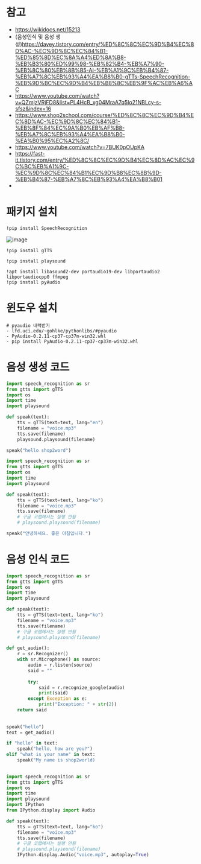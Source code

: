 # 참고
- https://wikidocs.net/15213
- (음성인식 및 음성 생성)https://davey.tistory.com/entry/%ED%8C%8C%EC%9D%B4%EC%8D%AC-%EC%9D%8C%EC%84%B1-%ED%85%8D%EC%8A%A4%ED%8A%B8-%EB%B3%80%ED%99%98-%EB%82%B4-%EB%A7%90-%EB%8C%80%EB%8B%B5-AI-%EB%A1%9C%EB%B4%87-%EB%A7%8C%EB%93%A4%EA%B8%B0-gTTs-SpeechRecognition-%EB%9D%BC%EC%9D%B4%EB%B8%8C%EB%9F%AC%EB%A6%AC
- https://www.youtube.com/watch?v=QZmjzVRjFD8&list=PL4HcB_xg04MraA7q5Io21NBLcy-s-sfsz&index=16
- https://www.shop2school.com/course/%ED%8C%8C%EC%9D%B4%EC%8D%AC-%EC%9D%8C%EC%84%B1-%EB%8F%84%EC%9A%B0%EB%AF%B8-%EB%A7%8C%EB%93%A4%EA%B8%B0-%EA%B0%95%EC%A2%8C/
- https://www.youtube.com/watch?v=7BUK0pOUpKA
- https://fast-it.tistory.com/entry/%ED%8C%8C%EC%9D%B4%EC%8D%AC%EC%9C%BC%EB%A1%9C-%EC%9D%8C%EC%84%B1%EC%9D%B8%EC%8B%9D-%EB%B4%87-%EB%A7%8C%EB%93%A4%EA%B8%B01
- 

# 패키지 설치
```
!pip install SpeechRecognition

```
![image](https://user-images.githubusercontent.com/102650331/172747415-a4148621-abb7-47e3-8d2d-4cca1ce9fc64.png)

```
!pip install gTTS

```

```
!pip install playsound

```

```
!apt install libasound2-dev portaudio19-dev libportaudio2 libportaudiocpp0 ffmpeg
!pip install pyAudio

```

# 윈도우 설치
```
# pyaudio 내력받기
- lfd.uci.edu/~gohlke/pythonlibs/#pyaudio
- PyAudio‑0.2.11‑cp37‑cp37m‑win32.whl
- pip install PyAudio‑0.2.11‑cp37‑cp37m‑win32.whl

```




# 음성 생성 코드
```python
import speech_recognition as sr
from gtts import gTTS
import os
import time
import playsound

def speak(text):
    tts = gTTS(text=text, lang="en")
    filename = "voice.mp3"
    tts.save(filename)
    playsound.playsound(filename)

speak("hello shop2word")

```

```python
import speech_recognition as sr
from gtts import gTTS
import os
import time
import playsound

def speak(text):
    tts = gTTS(text=text, lang="ko")
    filename = "voice.mp3"
    tts.save(filename)
    # 구글 코랩에서는 실행 안됨
    # playsound.playsound(filename)

speak("안녕하세요. 좋은 아침입니다.")

```

# 음성 인식 코드
```python
import speech_recognition as sr
from gtts import gTTS
import os
import time
import playsound

def speak(text):
    tts = gTTS(text=text, lang="ko")
    filename = "voice.mp3"
    tts.save(filename)
    # 구글 코랩에서는 실행 안됨
    # playsound.playsound(filename)

```

```python
def get_audio():
    r = sr.Recognizer()
    with sr.Microphone() as source:
        audio = r.listen(source)
        said = ""
        
        try:
            said = r.recognize_google(audio)
            print(said)
        except Exception as e:
            print("Exception: " + str(2))
    return said
 
        
speak("hello")
text = get_audio()

if "hello" in text:
    speak("hello, how are you?")
elif "what is your name" in text:
    speak("My name is shop2world)
    
```

```python
import speech_recognition as sr
from gtts import gTTS
import os
import time
import playsound
import IPython
from IPython.display import Audio

def speak(text):
    tts = gTTS(text=text, lang="ko")
    filename = "voice.mp3"
    tts.save(filename)
    # 구글 코랩에서는 실행 안됨
    # playsound.playsound(filename)
    IPython.display.Audio("voice.mp3", autoplay=True)    

```

